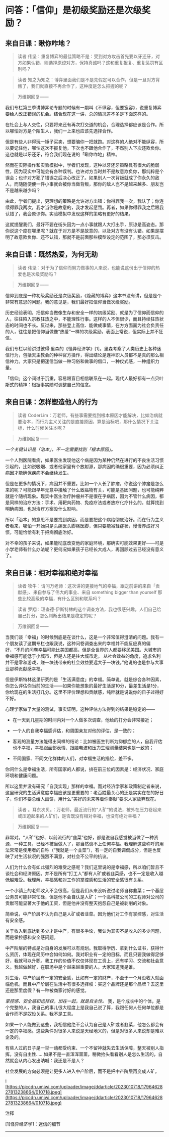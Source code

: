 # 问答：「信仰」是初级奖励还是次级奖励？

## 来自日课：瞅你咋地？

> 读者 伟坚：重复博弈的最佳策略不是：受到对方攻击首先要以牙还牙，对方如果认错，则选择原谅对方，保持真诚吗？这和重复报复、重复惩罚有区别吗？

> 读者 知之为知之：博弈里面我们是不是先假定可以合作，但是一旦对方背叛了，我们就直接不再合作了，这种度是怎么把握的呢？

> 万维钢回复——

我们专栏第三季讲博弈论专题的时候有一期叫《不纵容，但要宽容》，说重复博弈要给人改正错误的机会。结合现在这一讲，总的情况差不多是下面这样的。

在社会上与人交往，只要将来还有再次打交道的机会，合理选择都应该是合作。所以哪怕对方是个陌生人，我们一上来也应该先选择合作。

但是有些人非得玩一锤子买卖，想要骗你一把就跑。对这样的人绝对不能纵容，所以要记住他，哪怕这次不报复他，下次也不跟他合作了，不然别人下次还欺负你。这也就是以牙还牙，符合我们现在说的「瞅你咋地」精神。

然而在实际操作和实验模拟中，学者们发现，这种以牙还牙策略具有很大的脆弱性，因为现实中可能会有各种误判。也许对方当时并不是故意欺负你，那纯粹是个误会；也许对方犯了错误之后决心改正了。如果别人一次背叛就成了你永久的敌人，而随随便便一件小事就会被你当做背叛，那你的敌人岂不是越来越多、朋友岂不是越来越少吗？

由此，学者们提出，更理想的策略是允许对方出错：你得罪我一次，我认了；你连续得罪我两次，我才当你是故意的，我才发起惩罚。再者，如果你得罪我之后跟我认错了，我会原谅你。实验模拟中发现这样的策略有更好的结果。

这就提醒我们，最好不要在街头因为一点小事就跟人大打出手，原谅是高姿态。那你说这个度在哪里呢？就在于对方是不是故意的，以及对方有没有认错。如果是摆明了故意欺负你、还不认错，那就不是前面那些模型设定的范围了，那必须反击。

## 来自日课：既然热爱，为何无助

> 读者 伟坚：对于为了信仰而努力做事的人来说，也能说这份出于信仰的热爱也是次级奖励吗？

> 万维钢回复——

信仰到底是一种初级奖励还是次级奖励，《隐藏的博弈》这本书没有讲，但是是个非常有意思的问题。我的意见是，我们最好把信仰当做次级奖励。

历史经验表明，把信仰当做像生存和安全一样的初级奖励、就是为了信仰而信仰的人，往往陷入宗教狂热之中，不能理性行事。这样的人不但很少，而且持续狂热状态的时间也不长。反过来，那些登上高位、能做成事情，在方方面面为社会负责任的人，往往是把信仰当做像“热爱”一样的次级奖励，表面上常说，但实际上并不狂信。

我们专栏以前讲过彼得·里森的《怪异经济学》[1]。里森考察了人类历史上各种迷信行为，包括天主教会的种种官方操作，得出结论是连神职人员都不是真的那么相信神力。大家只是把迷信当做一种习俗和做事的借口，一种仪式感，一种组织力量。

「信仰」这个词过于沉重，容易跟盲目相信联系在一起。现代人最好都有一点贝叶斯式的精神：根据事实随时调整自己的信念。

## 来自日课：怎样塑造他人的行为

> 读者 CoderLim：万老师，有些事需要找到根本原因才能解决，比如治病就要治本，而行为主义关注的是直接原因，算是治标吧，那什么情况下关注标，什么时候关注本呢？

> 万维钢回复——

 *一个关键认识是「治本」，不一定需要找到「根本原因」。* 

一个人到医院看病，如果医生发现他这个病是因为某种仍然在进行的不良生活习惯引起的，比如说吸烟、或者他家里有个放射源，那病因的确很重要，因为必须纠正病因才能确保疾病不会继续发生。

但是在更多的情况下，病因并不重要。比如一个人长了肿瘤，你说这个肿瘤是怎么来的呢？可能跟早年无意中接触了什么致癌物有关，可能是基因问题，也可能纯粹就是个随机现象。现实中医生治疗肿瘤并不是很在乎病因，因为不管什么病因，都是同样的治疗方法：手术、用靶向药物、免疫疗法或者放疗化疗什么的。就算找到明确病因，也对治疗方案没什么影响。

所以「治本」的意思不是要找到病因，而是要把这个病给彻底治好。而在行为主义者看来，哪怕一开始只是头痛医头脚痛医脚，但只要能减轻症状，慢慢养成好习惯，可能恰恰有利于把病彻底治好。

对不幸的孩子来说，如果能彻底改变他的家庭环境，那确实可能效果更好——可是小学老师有什么办法呢？更何况如果孩子已经长大成人，再回顾过去已经没有意义了。

## 来自日课：相对幸福和绝对幸福

> 读者 牧牛：请问万老师：这次讲的更接地气的幸福，跟之前讲的来自「贡献感」、来自参与了伟大的事业、来自 something bigger than yourself 那些比较高级的幸福，有什么区别和联系吗？

> 读者 罗翔：理查德·伊斯特林的这个调查方法，我也很感兴趣。人们自己给自己打分，怎么判断出结果是稳定的呢？

> 万维钢回复——

当我们谈「幸福」的时候到底是在谈什么，这是一个非常值得澄清的问题。我有一个朋友读了这期专栏也跟我说，这种问卷调查出来的幸福并不能反应真的偏好，“不丹的问卷幸福可能比美国都高，但是全世界的人都要移民美国。大城市的幸福感可能低于小城市，但是人还是往大城市走。 从社会效益的角度，追求名利并不是零和游戏，赚一块钱带来的社会效益要远大于一块钱。”他说的也是参与大事业那种贡献感幸福。

但是伊斯特林这里研究的是「生活满意度」的幸福。简单说，就是综合各种因素，你怎么评估你当前的生活——如果你能想象的最好生活是10分，最差生活是1分，你给现在的生活打几分。这里不评价理想和贡献感，纯粹就是说说你的日子过得好不好。

心理学家做了大量的测试，事实证明，这种评估方法得到的结果是稳定的——

* 在一天到几星期的时间内对一个人做多次调查，他给的打分会非常接近；

* 一个人的自我幸福感评估，和周围亲友对他的评估，是一致的；

* 客观的测量方法能得出同样的结论：比如被医生判断为抑郁症的人，自我评估也不幸福，幸福跟面部表情、跟脑电波和压力生理测量结果也是一致的；

* 不同国家、不同文化群体的人们，对幸福生活的描绘，差不多。

你问什么是幸福生活，所有国家的人都说，排在前三位的因素是：经济状况、家庭环境和健康问题。

所以这里并没有研究「自我实现」那样的幸福。而对经济学家和政策制定者来说，这里研究的生活满意度幸福应该是更重要的：老百姓最关心的还是实实在在的好日子，你们不要总给人画饼，用什么“美好的未来等着你奉献”要求人家放弃现在。

> 读者 。耳东次贝。：万老师，最近流行的“人矿”的说法，被外在压力卷起来或压迫起来的人矿们，是否既没有相对幸福，也没有绝对幸福？

> 万维钢回复——

非常对。“人矿”也好、以前流行的“韭菜”也好，都是说自我感觉被当做了一种资源、一种工具，已经不被当做人了，那当然谈不上任何幸福。我理解这些称呼的用法常常是使用者的自称（“我就是一个韭菜”），有一定的自我调侃成分，但是也反映了对生活状况的强烈不满意，对社会不公平的抗议。

人们为什么会有如此强烈的难受之感呢？我们这里说的是幸福感，所以咱们暂且不谈社会和经济原因。并不是所有“打工人”都有人矿或者韭菜感，也不一定是收入越低越难受。我理解，幸福感和对工作的掌控感和生活的安全感很有关系。

一个小镇上的老师收入不会很高，但是我们从来没听说过老师自称韭菜；一个基层公务员可能非常忙碌，但是他不会自认是人矿；一个高科技公司的工程师对公司的贡献可能显著大于他的工资，但是他并没有整天抱怨自己是被剥削的对象。

简单说，中产阶层不认为自己是人矿或者韭菜。因为他们对工作有掌控感，对生活有安全感。

关于收入到底达到多少才是中产，有很多争论，我认为其实不是收入的多少问题，而是掌控感和安全感问题。

中产阶层的特点是对自身的发展可以有规划。我取得学历、拿到什么证书，获得什么资历，体现在简历中会如何如何。我对职业有一定的目标，而且只要我做得足够好，我就可以升职。我工作的价值不仅仅体现在工资上，还有学习、交流和社会意义。我越做越好，在职场中是个越来越重要的人。大家知道我是谁。

对生活，中产阶层有一定的安全感，比如有一定的财产，不至于一个月没收入就面临危机。而且中产阶层在生活中有很多选择权：买这个品牌还是那个品牌？去这里还是那里度假？有一种被商家讨好的感觉。

 *掌控感、安全感和选择权，加在一起，就是自主性。* 我，是个成长中的个体，是个完整的人，我自己的事儿很大程度上是我自己说了算，我跟任何人任何单位都是合作而不是奴役关系。我不是工具。

如果一个人能做到这些，我相信他绝不会认为自己是人矿或者韭菜，他怎么都会有一定的幸福感。这些条件对很多人来说是天经地义的，但是对很多人来说却是难以企及的。

有些人过的日子是一举一动都受约束、一个不留神就失去生活保障，整天被别人指挥，没有自主性……如果不是一直浑浑噩噩，稍微抬头看看别人是怎么生活的，自然就会从内心发出呐喊：我还是不是人？

社会发展的方向必须是让更多人进入中产阶层，而不是把中产阶层再变成人矿。

![https://piccdn.umiwi.com/uploader/image/ddarticle/2023010718/1796462827813238664/010718.jpeg](https://piccdn.umiwi.com/uploader/image/ddarticle/2023010718/1796462827813238664/010718.jpeg)

注释

[1]怪异经济学1：迷信的细节

---
